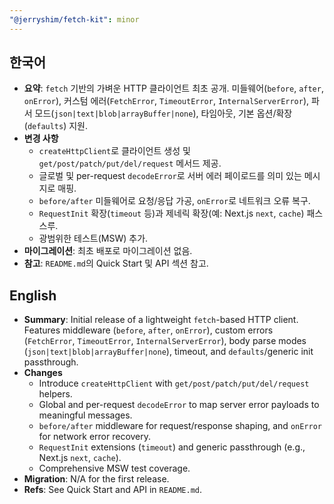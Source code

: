```yaml
---
"@jerryshim/fetch-kit": minor
---
```


## 한국어

- **요약**: `fetch` 기반의 가벼운 HTTP 클라이언트 최초 공개. 미들웨어(`before`, `after`, `onError`), 커스텀 에러(`FetchError`, `TimeoutError`, `InternalServerError`), 파서 모드(`json|text|blob|arrayBuffer|none`), 타임아웃, 기본 옵션/확장(`defaults`) 지원.
- **변경 사항**
  - `createHttpClient`로 클라이언트 생성 및 `get/post/patch/put/del/request` 메서드 제공.
  - 글로벌 및 per-request `decodeError`로 서버 에러 페이로드를 의미 있는 메시지로 매핑.
  - `before/after` 미들웨어로 요청/응답 가공, `onError`로 네트워크 오류 복구.
  - `RequestInit` 확장(`timeout` 등)과 제네릭 확장(예: Next.js `next`, `cache`) 패스스루.
  - 광범위한 테스트(MSW) 추가.
- **마이그레이션**: 최초 배포로 마이그레이션 없음.
- **참고**: `README.md`의 Quick Start 및 API 섹션 참고.

## English

- **Summary**: Initial release of a lightweight `fetch`-based HTTP client. Features middleware (`before`, `after`, `onError`), custom errors (`FetchError`, `TimeoutError`, `InternalServerError`), body parse modes (`json|text|blob|arrayBuffer|none`), timeout, and `defaults`/generic init passthrough.
- **Changes**
  - Introduce `createHttpClient` with `get/post/patch/put/del/request` helpers.
  - Global and per-request `decodeError` to map server error payloads to meaningful messages.
  - `before/after` middleware for request/response shaping, and `onError` for network error recovery.
  - `RequestInit` extensions (`timeout`) and generic passthrough (e.g., Next.js `next`, `cache`).
  - Comprehensive MSW test coverage.
- **Migration**: N/A for the first release.
- **Refs**: See Quick Start and API in `README.md`.
